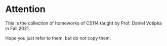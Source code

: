 # Attention
This is the collection of homeworks of CS114 taught by Prof. Daniel Votipka in Fall 2021.

Hope you just refer to them, but do not copy them. 
